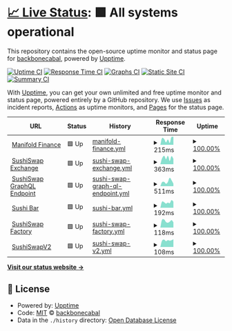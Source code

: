# [📈 Live Status](https://backbonecabal.github.io/service-status): <!--live status--> **🟩 All systems operational**

This repository contains the open-source uptime monitor and status page for [backbonecabal](backbonecabal.com), powered by [Upptime](https://github.com/upptime/upptime).

[![Uptime CI](https://github.com/backbonecabal/service-status/workflows/Uptime%20CI/badge.svg)](https://github.com/upptime/upptime/actions?query=workflow%3A%22Uptime+CI%22)
[![Response Time CI](https://github.com/backbonecabal/service-status/workflows/Response%20Time%20CI/badge.svg)](https://github.com/upptime/upptime/actions?query=workflow%3A%22Response+Time+CI%22)
[![Graphs CI](https://github.com/backbonecabal/service-status/workflows/Graphs%20CI/badge.svg)](https://github.com/upptime/upptime/actions?query=workflow%3A%22Graphs+CI%22)
[![Static Site CI](https://github.com/backbonecabal/service-status/workflows/Static%20Site%20CI/badge.svg)](https://github.com/upptime/upptime/actions?query=workflow%3A%22Static+Site+CI%22)
[![Summary CI](https://github.com/backbonecabal/service-status/workflows/Summary%20CI/badge.svg)](https://github.com/upptime/upptime/actions?query=workflow%3A%22Summary+CI%22)

With [Upptime](https://upptime.js.org), you can get your own unlimited and free uptime monitor and status page, powered entirely by a GitHub repository. We use [Issues](https://github.com/backbonecabal/service-status/issues) as incident reports, [Actions](https://github.com/backbonecabal/service-status/actions) as uptime monitors, and [Pages](https://backbonecabal.github.io/service-status) for the status page.

<!--start: status pages-->
<!-- This summary is generated by Upptime (https://github.com/upptime/upptime) -->
<!-- Do not edit this manually, your changes will be overwritten -->
<!-- prettier-ignore -->
| URL | Status | History | Response Time | Uptime |
| --- | ------ | ------- | ------------- | ------ |
| <img alt="" src="https://favicons.githubusercontent.com/manifoldfinance.com" height="13"> [Manifold Finance](https://manifoldfinance.com) | 🟩 Up | [manifold-finance.yml](https://github.com/backbonecabal/service-status/commits/HEAD/history/manifold-finance.yml) | <details><summary><img alt="Response time graph" src="./graphs/manifold-finance/response-time-week.png" height="20"> 215ms</summary><br><a href="https://backbonecabal.github.io/service-status/history/manifold-finance"><img alt="Response time 710" src="https://img.shields.io/endpoint?url=https%3A%2F%2Fraw.githubusercontent.com%2Fbackbonecabal%2Fservice-status%2FHEAD%2Fapi%2Fmanifold-finance%2Fresponse-time.json"></a><br><a href="https://backbonecabal.github.io/service-status/history/manifold-finance"><img alt="24-hour response time 320" src="https://img.shields.io/endpoint?url=https%3A%2F%2Fraw.githubusercontent.com%2Fbackbonecabal%2Fservice-status%2FHEAD%2Fapi%2Fmanifold-finance%2Fresponse-time-day.json"></a><br><a href="https://backbonecabal.github.io/service-status/history/manifold-finance"><img alt="7-day response time 215" src="https://img.shields.io/endpoint?url=https%3A%2F%2Fraw.githubusercontent.com%2Fbackbonecabal%2Fservice-status%2FHEAD%2Fapi%2Fmanifold-finance%2Fresponse-time-week.json"></a><br><a href="https://backbonecabal.github.io/service-status/history/manifold-finance"><img alt="30-day response time 858" src="https://img.shields.io/endpoint?url=https%3A%2F%2Fraw.githubusercontent.com%2Fbackbonecabal%2Fservice-status%2FHEAD%2Fapi%2Fmanifold-finance%2Fresponse-time-month.json"></a><br><a href="https://backbonecabal.github.io/service-status/history/manifold-finance"><img alt="1-year response time 710" src="https://img.shields.io/endpoint?url=https%3A%2F%2Fraw.githubusercontent.com%2Fbackbonecabal%2Fservice-status%2FHEAD%2Fapi%2Fmanifold-finance%2Fresponse-time-year.json"></a></details> | <details><summary><a href="https://backbonecabal.github.io/service-status/history/manifold-finance">100.00%</a></summary><a href="https://backbonecabal.github.io/service-status/history/manifold-finance"><img alt="All-time uptime 99.68%" src="https://img.shields.io/endpoint?url=https%3A%2F%2Fraw.githubusercontent.com%2Fbackbonecabal%2Fservice-status%2FHEAD%2Fapi%2Fmanifold-finance%2Fuptime.json"></a><br><a href="https://backbonecabal.github.io/service-status/history/manifold-finance"><img alt="24-hour uptime 100.00%" src="https://img.shields.io/endpoint?url=https%3A%2F%2Fraw.githubusercontent.com%2Fbackbonecabal%2Fservice-status%2FHEAD%2Fapi%2Fmanifold-finance%2Fuptime-day.json"></a><br><a href="https://backbonecabal.github.io/service-status/history/manifold-finance"><img alt="7-day uptime 100.00%" src="https://img.shields.io/endpoint?url=https%3A%2F%2Fraw.githubusercontent.com%2Fbackbonecabal%2Fservice-status%2FHEAD%2Fapi%2Fmanifold-finance%2Fuptime-week.json"></a><br><a href="https://backbonecabal.github.io/service-status/history/manifold-finance"><img alt="30-day uptime 99.62%" src="https://img.shields.io/endpoint?url=https%3A%2F%2Fraw.githubusercontent.com%2Fbackbonecabal%2Fservice-status%2FHEAD%2Fapi%2Fmanifold-finance%2Fuptime-month.json"></a><br><a href="https://backbonecabal.github.io/service-status/history/manifold-finance"><img alt="1-year uptime 99.68%" src="https://img.shields.io/endpoint?url=https%3A%2F%2Fraw.githubusercontent.com%2Fbackbonecabal%2Fservice-status%2FHEAD%2Fapi%2Fmanifold-finance%2Fuptime-year.json"></a></details>
| <img alt="" src="https://favicons.githubusercontent.com/sushiswap.fi" height="13"> [SushiSwap Exchange](https://sushiswap.fi) | 🟩 Up | [sushi-swap-exchange.yml](https://github.com/backbonecabal/service-status/commits/HEAD/history/sushi-swap-exchange.yml) | <details><summary><img alt="Response time graph" src="./graphs/sushi-swap-exchange/response-time-week.png" height="20"> 363ms</summary><br><a href="https://backbonecabal.github.io/service-status/history/sushi-swap-exchange"><img alt="Response time 326" src="https://img.shields.io/endpoint?url=https%3A%2F%2Fraw.githubusercontent.com%2Fbackbonecabal%2Fservice-status%2FHEAD%2Fapi%2Fsushi-swap-exchange%2Fresponse-time.json"></a><br><a href="https://backbonecabal.github.io/service-status/history/sushi-swap-exchange"><img alt="24-hour response time 303" src="https://img.shields.io/endpoint?url=https%3A%2F%2Fraw.githubusercontent.com%2Fbackbonecabal%2Fservice-status%2FHEAD%2Fapi%2Fsushi-swap-exchange%2Fresponse-time-day.json"></a><br><a href="https://backbonecabal.github.io/service-status/history/sushi-swap-exchange"><img alt="7-day response time 363" src="https://img.shields.io/endpoint?url=https%3A%2F%2Fraw.githubusercontent.com%2Fbackbonecabal%2Fservice-status%2FHEAD%2Fapi%2Fsushi-swap-exchange%2Fresponse-time-week.json"></a><br><a href="https://backbonecabal.github.io/service-status/history/sushi-swap-exchange"><img alt="30-day response time 302" src="https://img.shields.io/endpoint?url=https%3A%2F%2Fraw.githubusercontent.com%2Fbackbonecabal%2Fservice-status%2FHEAD%2Fapi%2Fsushi-swap-exchange%2Fresponse-time-month.json"></a><br><a href="https://backbonecabal.github.io/service-status/history/sushi-swap-exchange"><img alt="1-year response time 326" src="https://img.shields.io/endpoint?url=https%3A%2F%2Fraw.githubusercontent.com%2Fbackbonecabal%2Fservice-status%2FHEAD%2Fapi%2Fsushi-swap-exchange%2Fresponse-time-year.json"></a></details> | <details><summary><a href="https://backbonecabal.github.io/service-status/history/sushi-swap-exchange">100.00%</a></summary><a href="https://backbonecabal.github.io/service-status/history/sushi-swap-exchange"><img alt="All-time uptime 99.97%" src="https://img.shields.io/endpoint?url=https%3A%2F%2Fraw.githubusercontent.com%2Fbackbonecabal%2Fservice-status%2FHEAD%2Fapi%2Fsushi-swap-exchange%2Fuptime.json"></a><br><a href="https://backbonecabal.github.io/service-status/history/sushi-swap-exchange"><img alt="24-hour uptime 100.00%" src="https://img.shields.io/endpoint?url=https%3A%2F%2Fraw.githubusercontent.com%2Fbackbonecabal%2Fservice-status%2FHEAD%2Fapi%2Fsushi-swap-exchange%2Fuptime-day.json"></a><br><a href="https://backbonecabal.github.io/service-status/history/sushi-swap-exchange"><img alt="7-day uptime 100.00%" src="https://img.shields.io/endpoint?url=https%3A%2F%2Fraw.githubusercontent.com%2Fbackbonecabal%2Fservice-status%2FHEAD%2Fapi%2Fsushi-swap-exchange%2Fuptime-week.json"></a><br><a href="https://backbonecabal.github.io/service-status/history/sushi-swap-exchange"><img alt="30-day uptime 100.00%" src="https://img.shields.io/endpoint?url=https%3A%2F%2Fraw.githubusercontent.com%2Fbackbonecabal%2Fservice-status%2FHEAD%2Fapi%2Fsushi-swap-exchange%2Fuptime-month.json"></a><br><a href="https://backbonecabal.github.io/service-status/history/sushi-swap-exchange"><img alt="1-year uptime 99.97%" src="https://img.shields.io/endpoint?url=https%3A%2F%2Fraw.githubusercontent.com%2Fbackbonecabal%2Fservice-status%2FHEAD%2Fapi%2Fsushi-swap-exchange%2Fuptime-year.json"></a></details>
| <img alt="" src="https://favicons.githubusercontent.com/github.com" height="13"> [SushiSwap GraphQL Endpoint](https://github.com/sushiswap/sushiswap-subgraph) | 🟩 Up | [sushi-swap-graph-ql-endpoint.yml](https://github.com/backbonecabal/service-status/commits/HEAD/history/sushi-swap-graph-ql-endpoint.yml) | <details><summary><img alt="Response time graph" src="./graphs/sushi-swap-graph-ql-endpoint/response-time-week.png" height="20"> 511ms</summary><br><a href="https://backbonecabal.github.io/service-status/history/sushi-swap-graph-ql-endpoint"><img alt="Response time 601" src="https://img.shields.io/endpoint?url=https%3A%2F%2Fraw.githubusercontent.com%2Fbackbonecabal%2Fservice-status%2FHEAD%2Fapi%2Fsushi-swap-graph-ql-endpoint%2Fresponse-time.json"></a><br><a href="https://backbonecabal.github.io/service-status/history/sushi-swap-graph-ql-endpoint"><img alt="24-hour response time 271" src="https://img.shields.io/endpoint?url=https%3A%2F%2Fraw.githubusercontent.com%2Fbackbonecabal%2Fservice-status%2FHEAD%2Fapi%2Fsushi-swap-graph-ql-endpoint%2Fresponse-time-day.json"></a><br><a href="https://backbonecabal.github.io/service-status/history/sushi-swap-graph-ql-endpoint"><img alt="7-day response time 511" src="https://img.shields.io/endpoint?url=https%3A%2F%2Fraw.githubusercontent.com%2Fbackbonecabal%2Fservice-status%2FHEAD%2Fapi%2Fsushi-swap-graph-ql-endpoint%2Fresponse-time-week.json"></a><br><a href="https://backbonecabal.github.io/service-status/history/sushi-swap-graph-ql-endpoint"><img alt="30-day response time 586" src="https://img.shields.io/endpoint?url=https%3A%2F%2Fraw.githubusercontent.com%2Fbackbonecabal%2Fservice-status%2FHEAD%2Fapi%2Fsushi-swap-graph-ql-endpoint%2Fresponse-time-month.json"></a><br><a href="https://backbonecabal.github.io/service-status/history/sushi-swap-graph-ql-endpoint"><img alt="1-year response time 601" src="https://img.shields.io/endpoint?url=https%3A%2F%2Fraw.githubusercontent.com%2Fbackbonecabal%2Fservice-status%2FHEAD%2Fapi%2Fsushi-swap-graph-ql-endpoint%2Fresponse-time-year.json"></a></details> | <details><summary><a href="https://backbonecabal.github.io/service-status/history/sushi-swap-graph-ql-endpoint">100.00%</a></summary><a href="https://backbonecabal.github.io/service-status/history/sushi-swap-graph-ql-endpoint"><img alt="All-time uptime 100.00%" src="https://img.shields.io/endpoint?url=https%3A%2F%2Fraw.githubusercontent.com%2Fbackbonecabal%2Fservice-status%2FHEAD%2Fapi%2Fsushi-swap-graph-ql-endpoint%2Fuptime.json"></a><br><a href="https://backbonecabal.github.io/service-status/history/sushi-swap-graph-ql-endpoint"><img alt="24-hour uptime 100.00%" src="https://img.shields.io/endpoint?url=https%3A%2F%2Fraw.githubusercontent.com%2Fbackbonecabal%2Fservice-status%2FHEAD%2Fapi%2Fsushi-swap-graph-ql-endpoint%2Fuptime-day.json"></a><br><a href="https://backbonecabal.github.io/service-status/history/sushi-swap-graph-ql-endpoint"><img alt="7-day uptime 100.00%" src="https://img.shields.io/endpoint?url=https%3A%2F%2Fraw.githubusercontent.com%2Fbackbonecabal%2Fservice-status%2FHEAD%2Fapi%2Fsushi-swap-graph-ql-endpoint%2Fuptime-week.json"></a><br><a href="https://backbonecabal.github.io/service-status/history/sushi-swap-graph-ql-endpoint"><img alt="30-day uptime 100.00%" src="https://img.shields.io/endpoint?url=https%3A%2F%2Fraw.githubusercontent.com%2Fbackbonecabal%2Fservice-status%2FHEAD%2Fapi%2Fsushi-swap-graph-ql-endpoint%2Fuptime-month.json"></a><br><a href="https://backbonecabal.github.io/service-status/history/sushi-swap-graph-ql-endpoint"><img alt="1-year uptime 100.00%" src="https://img.shields.io/endpoint?url=https%3A%2F%2Fraw.githubusercontent.com%2Fbackbonecabal%2Fservice-status%2FHEAD%2Fapi%2Fsushi-swap-graph-ql-endpoint%2Fuptime-year.json"></a></details>
| <img alt="" src="https://favicons.githubusercontent.com/api.thegraph.com" height="13"> [Sushi Bar](https://api.thegraph.com/subgraphs/name/sushiswap/sushi-bar) | 🟩 Up | [sushi-bar.yml](https://github.com/backbonecabal/service-status/commits/HEAD/history/sushi-bar.yml) | <details><summary><img alt="Response time graph" src="./graphs/sushi-bar/response-time-week.png" height="20"> 192ms</summary><br><a href="https://backbonecabal.github.io/service-status/history/sushi-bar"><img alt="Response time 194" src="https://img.shields.io/endpoint?url=https%3A%2F%2Fraw.githubusercontent.com%2Fbackbonecabal%2Fservice-status%2FHEAD%2Fapi%2Fsushi-bar%2Fresponse-time.json"></a><br><a href="https://backbonecabal.github.io/service-status/history/sushi-bar"><img alt="24-hour response time 210" src="https://img.shields.io/endpoint?url=https%3A%2F%2Fraw.githubusercontent.com%2Fbackbonecabal%2Fservice-status%2FHEAD%2Fapi%2Fsushi-bar%2Fresponse-time-day.json"></a><br><a href="https://backbonecabal.github.io/service-status/history/sushi-bar"><img alt="7-day response time 192" src="https://img.shields.io/endpoint?url=https%3A%2F%2Fraw.githubusercontent.com%2Fbackbonecabal%2Fservice-status%2FHEAD%2Fapi%2Fsushi-bar%2Fresponse-time-week.json"></a><br><a href="https://backbonecabal.github.io/service-status/history/sushi-bar"><img alt="30-day response time 193" src="https://img.shields.io/endpoint?url=https%3A%2F%2Fraw.githubusercontent.com%2Fbackbonecabal%2Fservice-status%2FHEAD%2Fapi%2Fsushi-bar%2Fresponse-time-month.json"></a><br><a href="https://backbonecabal.github.io/service-status/history/sushi-bar"><img alt="1-year response time 194" src="https://img.shields.io/endpoint?url=https%3A%2F%2Fraw.githubusercontent.com%2Fbackbonecabal%2Fservice-status%2FHEAD%2Fapi%2Fsushi-bar%2Fresponse-time-year.json"></a></details> | <details><summary><a href="https://backbonecabal.github.io/service-status/history/sushi-bar">100.00%</a></summary><a href="https://backbonecabal.github.io/service-status/history/sushi-bar"><img alt="All-time uptime 99.85%" src="https://img.shields.io/endpoint?url=https%3A%2F%2Fraw.githubusercontent.com%2Fbackbonecabal%2Fservice-status%2FHEAD%2Fapi%2Fsushi-bar%2Fuptime.json"></a><br><a href="https://backbonecabal.github.io/service-status/history/sushi-bar"><img alt="24-hour uptime 100.00%" src="https://img.shields.io/endpoint?url=https%3A%2F%2Fraw.githubusercontent.com%2Fbackbonecabal%2Fservice-status%2FHEAD%2Fapi%2Fsushi-bar%2Fuptime-day.json"></a><br><a href="https://backbonecabal.github.io/service-status/history/sushi-bar"><img alt="7-day uptime 100.00%" src="https://img.shields.io/endpoint?url=https%3A%2F%2Fraw.githubusercontent.com%2Fbackbonecabal%2Fservice-status%2FHEAD%2Fapi%2Fsushi-bar%2Fuptime-week.json"></a><br><a href="https://backbonecabal.github.io/service-status/history/sushi-bar"><img alt="30-day uptime 99.83%" src="https://img.shields.io/endpoint?url=https%3A%2F%2Fraw.githubusercontent.com%2Fbackbonecabal%2Fservice-status%2FHEAD%2Fapi%2Fsushi-bar%2Fuptime-month.json"></a><br><a href="https://backbonecabal.github.io/service-status/history/sushi-bar"><img alt="1-year uptime 99.85%" src="https://img.shields.io/endpoint?url=https%3A%2F%2Fraw.githubusercontent.com%2Fbackbonecabal%2Fservice-status%2FHEAD%2Fapi%2Fsushi-bar%2Fuptime-year.json"></a></details>
| <img alt="" src="https://favicons.githubusercontent.com/api.thegraph.com" height="13"> [SushiSwap Factory](https://api.thegraph.com/subgraphs/name/zippoxer/sushiswap-subgraph-fork) | 🟩 Up | [sushi-swap-factory.yml](https://github.com/backbonecabal/service-status/commits/HEAD/history/sushi-swap-factory.yml) | <details><summary><img alt="Response time graph" src="./graphs/sushi-swap-factory/response-time-week.png" height="20"> 118ms</summary><br><a href="https://backbonecabal.github.io/service-status/history/sushi-swap-factory"><img alt="Response time 137" src="https://img.shields.io/endpoint?url=https%3A%2F%2Fraw.githubusercontent.com%2Fbackbonecabal%2Fservice-status%2FHEAD%2Fapi%2Fsushi-swap-factory%2Fresponse-time.json"></a><br><a href="https://backbonecabal.github.io/service-status/history/sushi-swap-factory"><img alt="24-hour response time 95" src="https://img.shields.io/endpoint?url=https%3A%2F%2Fraw.githubusercontent.com%2Fbackbonecabal%2Fservice-status%2FHEAD%2Fapi%2Fsushi-swap-factory%2Fresponse-time-day.json"></a><br><a href="https://backbonecabal.github.io/service-status/history/sushi-swap-factory"><img alt="7-day response time 118" src="https://img.shields.io/endpoint?url=https%3A%2F%2Fraw.githubusercontent.com%2Fbackbonecabal%2Fservice-status%2FHEAD%2Fapi%2Fsushi-swap-factory%2Fresponse-time-week.json"></a><br><a href="https://backbonecabal.github.io/service-status/history/sushi-swap-factory"><img alt="30-day response time 132" src="https://img.shields.io/endpoint?url=https%3A%2F%2Fraw.githubusercontent.com%2Fbackbonecabal%2Fservice-status%2FHEAD%2Fapi%2Fsushi-swap-factory%2Fresponse-time-month.json"></a><br><a href="https://backbonecabal.github.io/service-status/history/sushi-swap-factory"><img alt="1-year response time 137" src="https://img.shields.io/endpoint?url=https%3A%2F%2Fraw.githubusercontent.com%2Fbackbonecabal%2Fservice-status%2FHEAD%2Fapi%2Fsushi-swap-factory%2Fresponse-time-year.json"></a></details> | <details><summary><a href="https://backbonecabal.github.io/service-status/history/sushi-swap-factory">100.00%</a></summary><a href="https://backbonecabal.github.io/service-status/history/sushi-swap-factory"><img alt="All-time uptime 99.93%" src="https://img.shields.io/endpoint?url=https%3A%2F%2Fraw.githubusercontent.com%2Fbackbonecabal%2Fservice-status%2FHEAD%2Fapi%2Fsushi-swap-factory%2Fuptime.json"></a><br><a href="https://backbonecabal.github.io/service-status/history/sushi-swap-factory"><img alt="24-hour uptime 100.00%" src="https://img.shields.io/endpoint?url=https%3A%2F%2Fraw.githubusercontent.com%2Fbackbonecabal%2Fservice-status%2FHEAD%2Fapi%2Fsushi-swap-factory%2Fuptime-day.json"></a><br><a href="https://backbonecabal.github.io/service-status/history/sushi-swap-factory"><img alt="7-day uptime 100.00%" src="https://img.shields.io/endpoint?url=https%3A%2F%2Fraw.githubusercontent.com%2Fbackbonecabal%2Fservice-status%2FHEAD%2Fapi%2Fsushi-swap-factory%2Fuptime-week.json"></a><br><a href="https://backbonecabal.github.io/service-status/history/sushi-swap-factory"><img alt="30-day uptime 99.91%" src="https://img.shields.io/endpoint?url=https%3A%2F%2Fraw.githubusercontent.com%2Fbackbonecabal%2Fservice-status%2FHEAD%2Fapi%2Fsushi-swap-factory%2Fuptime-month.json"></a><br><a href="https://backbonecabal.github.io/service-status/history/sushi-swap-factory"><img alt="1-year uptime 99.93%" src="https://img.shields.io/endpoint?url=https%3A%2F%2Fraw.githubusercontent.com%2Fbackbonecabal%2Fservice-status%2FHEAD%2Fapi%2Fsushi-swap-factory%2Fuptime-year.json"></a></details>
| <img alt="" src="https://favicons.githubusercontent.com/api.thegraph.com" height="13"> [SushiSwapV2](https://api.thegraph.com/subgraphs/name/sushiswap/sushiswap) | 🟩 Up | [sushi-swap-v2.yml](https://github.com/backbonecabal/service-status/commits/HEAD/history/sushi-swap-v2.yml) | <details><summary><img alt="Response time graph" src="./graphs/sushi-swap-v2/response-time-week.png" height="20"> 108ms</summary><br><a href="https://backbonecabal.github.io/service-status/history/sushi-swap-v2"><img alt="Response time 110" src="https://img.shields.io/endpoint?url=https%3A%2F%2Fraw.githubusercontent.com%2Fbackbonecabal%2Fservice-status%2FHEAD%2Fapi%2Fsushi-swap-v2%2Fresponse-time.json"></a><br><a href="https://backbonecabal.github.io/service-status/history/sushi-swap-v2"><img alt="24-hour response time 123" src="https://img.shields.io/endpoint?url=https%3A%2F%2Fraw.githubusercontent.com%2Fbackbonecabal%2Fservice-status%2FHEAD%2Fapi%2Fsushi-swap-v2%2Fresponse-time-day.json"></a><br><a href="https://backbonecabal.github.io/service-status/history/sushi-swap-v2"><img alt="7-day response time 108" src="https://img.shields.io/endpoint?url=https%3A%2F%2Fraw.githubusercontent.com%2Fbackbonecabal%2Fservice-status%2FHEAD%2Fapi%2Fsushi-swap-v2%2Fresponse-time-week.json"></a><br><a href="https://backbonecabal.github.io/service-status/history/sushi-swap-v2"><img alt="30-day response time 105" src="https://img.shields.io/endpoint?url=https%3A%2F%2Fraw.githubusercontent.com%2Fbackbonecabal%2Fservice-status%2FHEAD%2Fapi%2Fsushi-swap-v2%2Fresponse-time-month.json"></a><br><a href="https://backbonecabal.github.io/service-status/history/sushi-swap-v2"><img alt="1-year response time 110" src="https://img.shields.io/endpoint?url=https%3A%2F%2Fraw.githubusercontent.com%2Fbackbonecabal%2Fservice-status%2FHEAD%2Fapi%2Fsushi-swap-v2%2Fresponse-time-year.json"></a></details> | <details><summary><a href="https://backbonecabal.github.io/service-status/history/sushi-swap-v2">100.00%</a></summary><a href="https://backbonecabal.github.io/service-status/history/sushi-swap-v2"><img alt="All-time uptime 99.85%" src="https://img.shields.io/endpoint?url=https%3A%2F%2Fraw.githubusercontent.com%2Fbackbonecabal%2Fservice-status%2FHEAD%2Fapi%2Fsushi-swap-v2%2Fuptime.json"></a><br><a href="https://backbonecabal.github.io/service-status/history/sushi-swap-v2"><img alt="24-hour uptime 100.00%" src="https://img.shields.io/endpoint?url=https%3A%2F%2Fraw.githubusercontent.com%2Fbackbonecabal%2Fservice-status%2FHEAD%2Fapi%2Fsushi-swap-v2%2Fuptime-day.json"></a><br><a href="https://backbonecabal.github.io/service-status/history/sushi-swap-v2"><img alt="7-day uptime 100.00%" src="https://img.shields.io/endpoint?url=https%3A%2F%2Fraw.githubusercontent.com%2Fbackbonecabal%2Fservice-status%2FHEAD%2Fapi%2Fsushi-swap-v2%2Fuptime-week.json"></a><br><a href="https://backbonecabal.github.io/service-status/history/sushi-swap-v2"><img alt="30-day uptime 99.83%" src="https://img.shields.io/endpoint?url=https%3A%2F%2Fraw.githubusercontent.com%2Fbackbonecabal%2Fservice-status%2FHEAD%2Fapi%2Fsushi-swap-v2%2Fuptime-month.json"></a><br><a href="https://backbonecabal.github.io/service-status/history/sushi-swap-v2"><img alt="1-year uptime 99.85%" src="https://img.shields.io/endpoint?url=https%3A%2F%2Fraw.githubusercontent.com%2Fbackbonecabal%2Fservice-status%2FHEAD%2Fapi%2Fsushi-swap-v2%2Fuptime-year.json"></a></details>

<!--end: status pages-->

[**Visit our status website →**](https://backbonecabal.github.io/service-status)

## 📄 License

- Powered by: [Upptime](https://github.com/upptime/upptime)
- Code: [MIT](./LICENSE) © [backbonecabal](backbonecabal.com)
- Data in the `./history` directory: [Open Database License](https://opendatacommons.org/licenses/odbl/1-0/)
